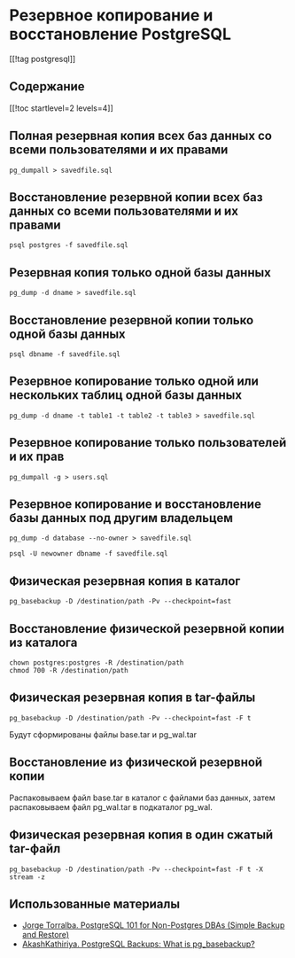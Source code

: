 Резервное копирование и восстановление PostgreSQL
=================================================

[[!tag postgresql]]

Содержание
----------

[[!toc startlevel=2 levels=4]]

Полная резервная копия всех баз данных со всеми пользователями и их правами
---------------------------------------------------------------------------

    pg_dumpall > savedfile.sql

Восстановление резервной копии всех баз данных со всеми пользователями и их правами
-----------------------------------------------------------------------------------

    psql postgres -f savedfile.sql

Резервная копия только одной базы данных
----------------------------------------

    pg_dump -d dname > savedfile.sql

Восстановление резервной копии только одной базы данных
-------------------------------------------------------

    psql dbname -f savedfile.sql

Резервное копирование только одной или нескольких таблиц одной базы данных
--------------------------------------------------------------------------

    pg_dump -d dname -t table1 -t table2 -t table3 > savedfile.sql

Резервное копирование только пользователей и их прав
----------------------------------------------------

    pg_dumpall -g > users.sql

Резервное копирование и восстановление базы данных под другим владельцем
------------------------------------------------------------------------

    pg_dump -d database --no-owner > savedfile.sql

    psql -U newowner dbname -f savedfile.sql

Физическая резервная копия в каталог
------------------------------------

    pg_basebackup -D /destination/path -Pv --checkpoint=fast

Восстановление физической резервной копии из каталога
-----------------------------------------------------

    chown postgres:postgres -R /destination/path
    chmod 700 -R /destination/path

Физическая резервная копия в tar-файлы
--------------------------------------

    pg_basebackup -D /destination/path -Pv --checkpoint=fast -F t

Будут сформированы файлы base.tar и pg_wal.tar

Восстановление из физической резервной копии
--------------------------------------------

Распаковываем файл base.tar в каталог с файлами баз данных, затем распаковываем файл pg_wal.tar в подкаталог pg_wal.

Физическая резервная копия в один сжатый tar-файл
-------------------------------------------------

    pg_basebackup -D /destination/path -Pv --checkpoint=fast -F t -X stream -z

Использованные материалы
------------------------

* [Jorge Torralba. PostgreSQL 101 for Non-Postgres DBAs (Simple Backup and Restore)](https://www.percona.com/blog/postgresql-101-simple-backup-and-restore/)
* [AkashKathiriya. PostgreSQL Backups: What is pg_basebackup?](https://backup.ninja/news/postgresql-backups-what-is-pgbasebackup)
